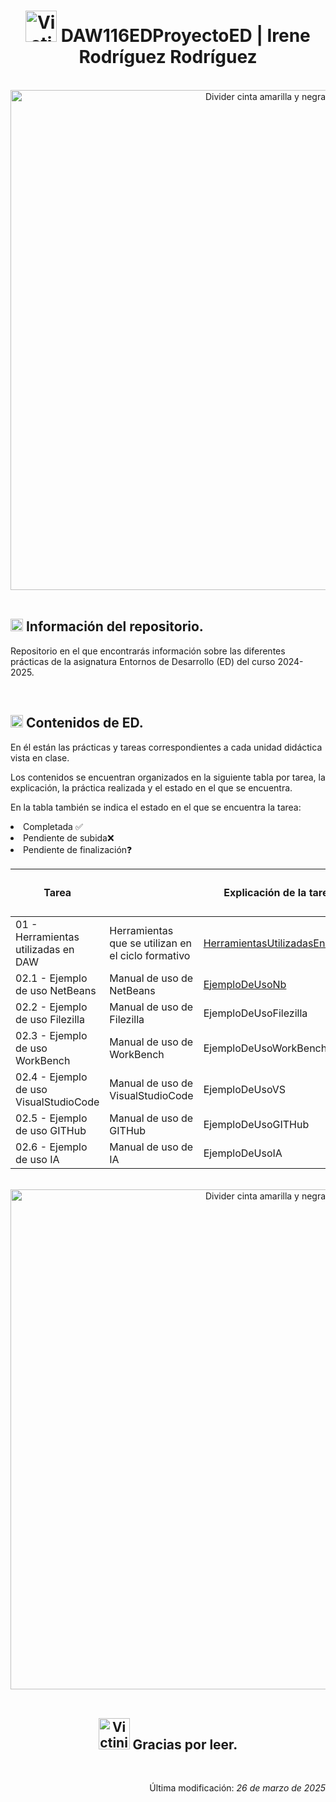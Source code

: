 <div align="center">
	<h1>
		<img src="https://media.tenor.com/4WRe14sp_7YAAAAi/pok%C3%A9mon-victini.gif"
		alt="Victini Gif Pixel Art" width="50">
		DAW116EDProyectoED | Irene Rodríguez Rodríguez
	</h1>
</div>

<br>

<div align="center">
	<img src="https://media1.tenor.com/m/VTJqEYl5xwQAAAAC/hazard-hazard-tape.gif" alt="Divider cinta amarilla y negra"
	width="800">
</div>

<br>

<div>
	<h2>
		<img src="https://media.tenor.com/uj-429a6v-YAAAAi/pixel-art-gmail.gif"
		alt="Signo exclamación e interrogación" width="20">
		Información del repositorio.
	</h2>
	<p>Repositorio en el que encontrarás información
		sobre las diferentes prácticas de la asignatura Entornos de Desarrollo (ED) del curso 2024-2025.
	</p>
</div>

<br>

<div>
    <h2>
		<img src="https://media.tenor.com/uj-429a6v-YAAAAi/pixel-art-gmail.gif"
		alt="Signo exclamación e interrogación" width="20">
		Contenidos de ED.
	</h2>
    <p>
		En él están las prácticas y tareas correspondientes a cada unidad didáctica
		vista en clase.
	</p>
	<p>
		Los contenidos se encuentran organizados en la siguiente tabla por tarea,
		la explicación, la práctica realizada y el estado en el que se encuentra.
	</p>
	<p>
		En la tabla también se indica el estado en el que se encuentra la tarea:
  		<li>Completada ✅</li>
		<li>Pendiente de subida❌</li>
		<li>Pendiente de finalización❓</li>
	</p>
	<table>
		<thead>
			<tr>
				<th>Tarea<th>
				<th>Explicación de la tarea</th>
				<th>Práctica</th>
				<th>Estado (✅, ❌,❓)</th>
			</tr>
		</thead>
        <tbody>
            <tr>
                <td>01 - Herramientas utilizadas en DAW</td>
                <td>Herramientas que se utilizan en el ciclo formativo</td>
                <td><a href="https://github.com/irenerodriguezrod/116EDProyectoED/blob/main/webroot/documentos/HerramientasUtilizadasEnDAW1.pdf">HerramientasUtilizadasEnDAW1</a></td>
                <td>✅</td>
            </tr>
            <tr>
                <td>02.1 - Ejemplo de uso NetBeans</td>
                <td>Manual de uso de NetBeans</td>
                <td><a href="https://github.com/irenerodriguezrod/116EDProyectoED/blob/main/webroot/documentos/EjemploDeUsoNb.pdf">EjemploDeUsoNb</a></td>
                <td>✅</td>
            </tr>
            <tr>
                <td>02.2 - Ejemplo de uso Filezilla</td>
                <td>Manual de uso de Filezilla</td>
                <td>EjemploDeUsoFilezilla</td>
                <td>❌</td>
            </tr>
            <tr>
                <td>02.3 - Ejemplo de uso WorkBench</td>
                <td>Manual de uso de WorkBench</td>
                <td>EjemploDeUsoWorkBench</td>
                <td>❌</td>
            </tr>
            <tr>
                <td>02.4 - Ejemplo de uso VisualStudioCode</td>
                <td>Manual de uso de VisualStudioCode</td>
                <td>EjemploDeUsoVS</td>
                <td>❌</td>
            </tr>
            <tr>
                <td>02.5 - Ejemplo de uso GITHub</td>
                <td>Manual de uso de GITHub</td>
                <td>EjemploDeUsoGITHub</td>
                <td>❌</td>
            </tr>
            <tr>
                <td>02.6 - Ejemplo de uso IA</td>
                <td>Manual de uso de IA</td>
                <td>EjemploDeUsoIA</td>
                <td>❌</td>
            </tr>
        </tbody>
    </table>
</div>

<br>

<div align="center">
	<img src="https://media1.tenor.com/m/VTJqEYl5xwQAAAAC/hazard-hazard-tape.gif" alt="Divider cinta amarilla y negra"
	width="800">
</div>

<br>

<div align="center">
	<h2>
		<img src="https://media.tenor.com/diz7aftHN14AAAAi/pokemon-pokememes.gif"
		alt="Victini escribiendo" width="50">
		Gracias por leer.
	</h2>
</div>

<br>

<div align="right">
	<p>
		Última modificación:
		<i>
			26 de marzo de 2025
		</i>
	</p>
</div>
